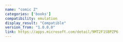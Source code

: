 ```yaml
---
name: "comic Z"
categories: ['books']
compatibility: emulation
display_result: "Compatible"
version_from: "1.0.0.0"
link: https://apps.microsoft.com/detail/9MT2F1SBPZP6
---
```

